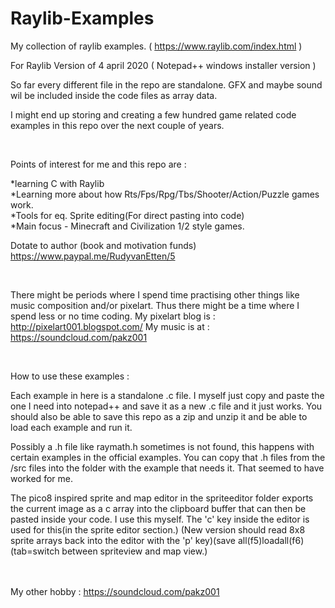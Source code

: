 # Raylib-Examples
My collection of raylib examples. ( https://www.raylib.com/index.html )

For Raylib Version of 4 april 2020 ( Notepad++ windows installer version )

So far every different file in the repo are standalone. GFX and maybe sound wil be included inside the code files as array data.

I might end up storing and creating a few hundred game related code examples in this repo over the next couple of years.

<br>

Points of interest for me and this repo are :

*learning C with Raylib<br>
*Learning more about how Rts/Fps/Rpg/Tbs/Shooter/Action/Puzzle games work.<br>
*Tools for eq. Sprite editing(For direct pasting into code)<br>
*Main focus - Minecraft and Civilization 1/2 style games.<br>

Dotate to author (book and motivation funds) https://www.paypal.me/RudyvanEtten/5

<br>

There might be periods where I spend time practising other things like music composition and/or pixelart. Thus there might be a time where I spend less or no time coding. My pixelart blog is : http://pixelart001.blogspot.com/ My music is at : https://soundcloud.com/pakz001



<br>

How to use these examples :

Each example in here is a standalone .c file. I myself just copy and paste the one I need into notepad++ and save it as a new .c file and it just works. You should also be able to save this repo as a zip and unzip it and be able to load each example and run it.

Possibly a .h file like raymath.h sometimes is not found, this happens with certain examples in the official examples. You can copy that .h files from the /src files into the folder with the example that needs it. That seemed to have worked for me.

The pico8 inspired sprite and map editor in the spriteeditor folder exports the current image as a c array into the clipboard buffer that can then be pasted inside your code. I use this myself. The 'c' key inside the editor is used for this(in the sprite editor section.) (New version should read 8x8 sprite arrays back into the editor with the 'p' key)(save all(f5)loadall(f6)(tab=switch between spriteview and map view.)

<br><br>
My other hobby : https://soundcloud.com/pakz001
